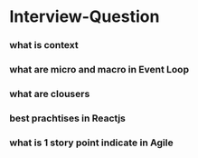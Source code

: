 # Interview-Question

### what is context  
### what are micro and macro in Event Loop  
### what are clousers  
### best prachtises in Reactjs  
### what is 1 story point indicate in Agile
